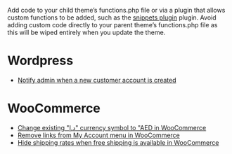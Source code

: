 Add code to your child theme’s functions.php file or via a plugin that allows custom functions to be added, such as the [snippets plugin](https://wordpress.org/plugins/code-snippets/) plugin. Avoid adding custom code directly to your parent theme’s functions.php file as this will be wiped entirely when you update the theme.

# Wordpress
- [Notify admin when a new customer account is created]()


# WooCommerce
- [Change existing "د.إ" currency symbol to "AED in WooCommerce](https://github.com/yaseralhosani/Code-Snippets/blob/a06c1b900364fc5490ed55a3098fe596971720ed/Change%20existing%20%22%D8%AF.%D8%A5%22%20currency%20symbol%20to%20%22AED%20in%20WooCommerce)
- [Remove links from My Account menu in WooCommerce](https://github.com/yaseralhosani/Code-Snippets/blob/a06c1b900364fc5490ed55a3098fe596971720ed/Remove%20links%20from%20My%20Account%20menu%20in%20WooCommerce)
- [Hide shipping rates when free shipping is available in WooCommerce](https://github.com/yaseralhosani/Code-Snippets/blob/a06c1b900364fc5490ed55a3098fe596971720ed/Hide%20shipping%20rates%20when%20free%20shipping%20is%20available%20in%20WooCommerce)
